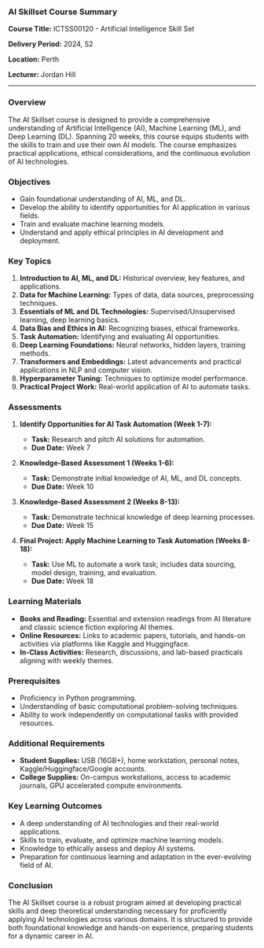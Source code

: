 ### AI Skillset Course Summary

**Course Title:** ICTSS00120 - Artificial Intelligence Skill Set

**Delivery Period:** 2024, S2

**Location:** Perth

**Lecturer:** Jordan Hill

---

### Overview

The AI Skillset course is designed to provide a comprehensive understanding of Artificial Intelligence (AI), Machine Learning (ML), and Deep Learning (DL). Spanning 20 weeks, this course equips students with the skills to train and use their own AI models. The course emphasizes practical applications, ethical considerations, and the continuous evolution of AI technologies.

### Objectives

- Gain foundational understanding of AI, ML, and DL.
- Develop the ability to identify opportunities for AI application in various fields.
- Train and evaluate machine learning models.
- Understand and apply ethical principles in AI development and deployment.

### Key Topics

1. **Introduction to AI, ML, and DL:** Historical overview, key features, and applications.
2. **Data for Machine Learning:** Types of data, data sources, preprocessing techniques.
3. **Essentials of ML and DL Technologies:** Supervised/Unsupervised learning, deep learning basics.
4. **Data Bias and Ethics in AI:** Recognizing biases, ethical frameworks.
5. **Task Automation:** Identifying and evaluating AI opportunities.
6. **Deep Learning Foundations:** Neural networks, hidden layers, training methods.
7. **Transformers and Embeddings:** Latest advancements and practical applications in NLP and computer vision.
8. **Hyperparameter Tuning:** Techniques to optimize model performance.
9. **Practical Project Work:** Real-world application of AI to automate tasks.

### Assessments

1. **Identify Opportunities for AI Task Automation (Week 1-7):**
   - **Task:** Research and pitch AI solutions for automation.
   - **Due Date:** Week 7

2. **Knowledge-Based Assessment 1 (Weeks 1-6):**
   - **Task:** Demonstrate initial knowledge of AI, ML, and DL concepts.
   - **Due Date:** Week 10

3. **Knowledge-Based Assessment 2 (Weeks 8-13):**
   - **Task:** Demonstrate technical knowledge of deep learning processes.
   - **Due Date:** Week 15

4. **Final Project: Apply Machine Learning to Task Automation (Weeks 8-18):**
   - **Task:** Use ML to automate a work task; includes data sourcing, model design, training, and evaluation.
   - **Due Date:** Week 18

### Learning Materials

- **Books and Reading:** Essential and extension readings from AI literature and classic science fiction exploring AI themes.
- **Online Resources:** Links to academic papers, tutorials, and hands-on activities via platforms like Kaggle and Huggingface.
- **In-Class Activities:** Research, discussions, and lab-based practicals aligning with weekly themes.

### Prerequisites

- Proficiency in Python programming.
- Understanding of basic computational problem-solving techniques.
- Ability to work independently on computational tasks with provided resources.

### Additional Requirements

- **Student Supplies:** USB (16GB+), home workstation, personal notes, Kaggle/Huggingface/Google accounts.
- **College Supplies:** On-campus workstations, access to academic journals, GPU accelerated compute environments.

### Key Learning Outcomes

- A deep understanding of AI technologies and their real-world applications.
- Skills to train, evaluate, and optimize machine learning models.
- Knowledge to ethically assess and deploy AI systems.
- Preparation for continuous learning and adaptation in the ever-evolving field of AI.

### Conclusion

The AI Skillset course is a robust program aimed at developing practical skills and deep theoretical understanding necessary for proficiently applying AI technologies across various domains. It is structured to provide both foundational knowledge and hands-on experience, preparing students for a dynamic career in AI.